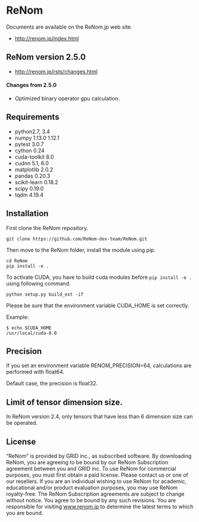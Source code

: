 # ReNom

Documents are available on the ReNom.jp web site.

- http://renom.jp/index.html

## ReNom version 2.5.0
- http://renom.jp/rsts/changes.html

#### Changes from 2.5.0
- Optimized binary operator gpu calculation.

## Requirements

- python2.7, 3.4
- numpy 1.13.0 1.12.1
- pytest 3.0.7
- cython 0.24
- cuda-toolkit 8.0
- cudnn 5.1, 6.0
- matplotlib 2.0.2
- pandas 0.20.3
- scikit-learn 0.18.2
- scipy 0.19.0
- tqdm 4.19.4

## Installation

First clone the ReNom repository.

	git clone https://github.com/ReNom-dev-team/ReNom.git

Then move to the ReNom folder, install the module using pip.

	cd ReNom
	pip install -e .

To activate CUDA, you have to build cuda modules before `pip install -e .` 
using following command.

    python setup.py build_ext -if

Please be sure that the environment variable CUDA_HOME is set correctly.

Example:

	$ echo $CUDA_HOME
	/usr/local/cuda-8.0
	

## Precision

If you set an environment variable RENOM_PRECISION=64, 
calculations are performed with float64.

Default case, the precision is float32.

## Limit of tensor dimension size.
In ReNom version 2.4, only tensors that have less than 6 dimension size can be operated.


## License

“ReNom” is provided by GRID inc., as subscribed software.  By downloading ReNom, you are agreeing to be bound by our ReNom Subscription agreement between you and GRID inc.
To use ReNom for commercial purposes, you must first obtain a paid license. Please contact us or one of our resellers.  If you are an individual wishing to use ReNom for academic, educational and/or product evaluation purposes, you may use ReNom royalty-free.
The ReNom Subscription agreements are subject to change without notice. You agree to be bound by any such revisions. You are responsible for visiting www.renom.jp to determine the latest terms to which you are bound.
